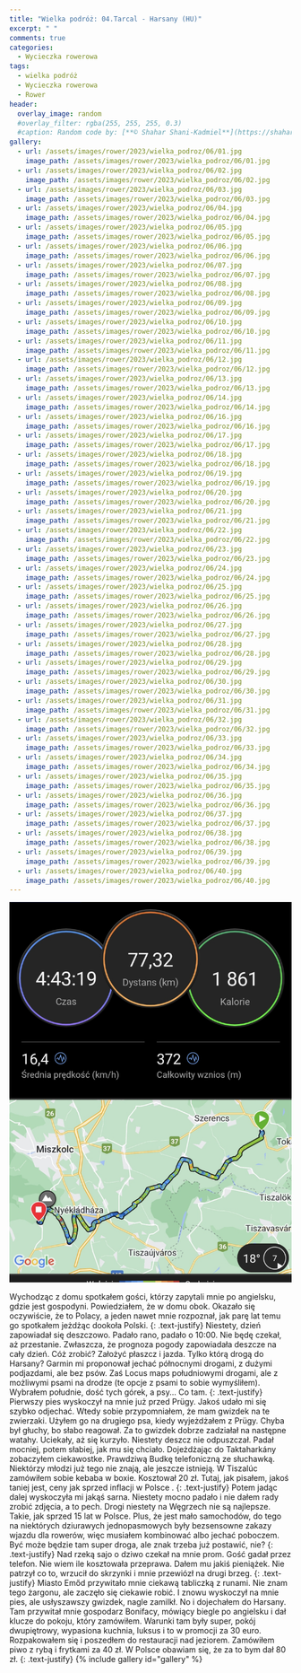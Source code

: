 ```yaml
---
title: "Wielka podróż: 04.Tarcal - Harsany (HU)"
excerpt: " "
comments: true
categories:
  - Wycieczka rowerowa
tags:
  - wielka podróż
  - Wycieczka rowerowa
  - Rower
header:
  overlay_image: random
  #overlay_filter: rgba(255, 255, 255, 0.3)
  #caption: Random code by: [**© Shahar Shani-Kadmiel**](https://shaharkadmiel.github.io)"
gallery:
  - url: /assets/images/rower/2023/wielka_podroz/06/01.jpg
    image_path: /assets/images/rower/2023/wielka_podroz/06/01.jpg
  - url: /assets/images/rower/2023/wielka_podroz/06/02.jpg
    image_path: /assets/images/rower/2023/wielka_podroz/06/02.jpg
  - url: /assets/images/rower/2023/wielka_podroz/06/03.jpg
    image_path: /assets/images/rower/2023/wielka_podroz/06/03.jpg
  - url: /assets/images/rower/2023/wielka_podroz/06/04.jpg
    image_path: /assets/images/rower/2023/wielka_podroz/06/04.jpg
  - url: /assets/images/rower/2023/wielka_podroz/06/05.jpg
    image_path: /assets/images/rower/2023/wielka_podroz/06/05.jpg
  - url: /assets/images/rower/2023/wielka_podroz/06/06.jpg
    image_path: /assets/images/rower/2023/wielka_podroz/06/06.jpg
  - url: /assets/images/rower/2023/wielka_podroz/06/07.jpg
    image_path: /assets/images/rower/2023/wielka_podroz/06/07.jpg
  - url: /assets/images/rower/2023/wielka_podroz/06/08.jpg
    image_path: /assets/images/rower/2023/wielka_podroz/06/08.jpg
  - url: /assets/images/rower/2023/wielka_podroz/06/09.jpg
    image_path: /assets/images/rower/2023/wielka_podroz/06/09.jpg
  - url: /assets/images/rower/2023/wielka_podroz/06/10.jpg
    image_path: /assets/images/rower/2023/wielka_podroz/06/10.jpg
  - url: /assets/images/rower/2023/wielka_podroz/06/11.jpg
    image_path: /assets/images/rower/2023/wielka_podroz/06/11.jpg
  - url: /assets/images/rower/2023/wielka_podroz/06/12.jpg
    image_path: /assets/images/rower/2023/wielka_podroz/06/12.jpg
  - url: /assets/images/rower/2023/wielka_podroz/06/13.jpg
    image_path: /assets/images/rower/2023/wielka_podroz/06/13.jpg
  - url: /assets/images/rower/2023/wielka_podroz/06/14.jpg
    image_path: /assets/images/rower/2023/wielka_podroz/06/14.jpg
  - url: /assets/images/rower/2023/wielka_podroz/06/16.jpg
    image_path: /assets/images/rower/2023/wielka_podroz/06/16.jpg
  - url: /assets/images/rower/2023/wielka_podroz/06/17.jpg
    image_path: /assets/images/rower/2023/wielka_podroz/06/17.jpg
  - url: /assets/images/rower/2023/wielka_podroz/06/18.jpg
    image_path: /assets/images/rower/2023/wielka_podroz/06/18.jpg
  - url: /assets/images/rower/2023/wielka_podroz/06/19.jpg
    image_path: /assets/images/rower/2023/wielka_podroz/06/19.jpg
  - url: /assets/images/rower/2023/wielka_podroz/06/20.jpg
    image_path: /assets/images/rower/2023/wielka_podroz/06/20.jpg
  - url: /assets/images/rower/2023/wielka_podroz/06/21.jpg
    image_path: /assets/images/rower/2023/wielka_podroz/06/21.jpg
  - url: /assets/images/rower/2023/wielka_podroz/06/22.jpg
    image_path: /assets/images/rower/2023/wielka_podroz/06/22.jpg
  - url: /assets/images/rower/2023/wielka_podroz/06/23.jpg
    image_path: /assets/images/rower/2023/wielka_podroz/06/23.jpg
  - url: /assets/images/rower/2023/wielka_podroz/06/24.jpg
    image_path: /assets/images/rower/2023/wielka_podroz/06/24.jpg
  - url: /assets/images/rower/2023/wielka_podroz/06/25.jpg
    image_path: /assets/images/rower/2023/wielka_podroz/06/25.jpg
  - url: /assets/images/rower/2023/wielka_podroz/06/26.jpg
    image_path: /assets/images/rower/2023/wielka_podroz/06/26.jpg
  - url: /assets/images/rower/2023/wielka_podroz/06/27.jpg
    image_path: /assets/images/rower/2023/wielka_podroz/06/27.jpg
  - url: /assets/images/rower/2023/wielka_podroz/06/28.jpg
    image_path: /assets/images/rower/2023/wielka_podroz/06/28.jpg
  - url: /assets/images/rower/2023/wielka_podroz/06/29.jpg
    image_path: /assets/images/rower/2023/wielka_podroz/06/29.jpg
  - url: /assets/images/rower/2023/wielka_podroz/06/30.jpg
    image_path: /assets/images/rower/2023/wielka_podroz/06/30.jpg
  - url: /assets/images/rower/2023/wielka_podroz/06/31.jpg
    image_path: /assets/images/rower/2023/wielka_podroz/06/31.jpg
  - url: /assets/images/rower/2023/wielka_podroz/06/32.jpg
    image_path: /assets/images/rower/2023/wielka_podroz/06/32.jpg
  - url: /assets/images/rower/2023/wielka_podroz/06/33.jpg
    image_path: /assets/images/rower/2023/wielka_podroz/06/33.jpg
  - url: /assets/images/rower/2023/wielka_podroz/06/34.jpg
    image_path: /assets/images/rower/2023/wielka_podroz/06/34.jpg
  - url: /assets/images/rower/2023/wielka_podroz/06/35.jpg
    image_path: /assets/images/rower/2023/wielka_podroz/06/35.jpg
  - url: /assets/images/rower/2023/wielka_podroz/06/36.jpg
    image_path: /assets/images/rower/2023/wielka_podroz/06/36.jpg
  - url: /assets/images/rower/2023/wielka_podroz/06/37.jpg
    image_path: /assets/images/rower/2023/wielka_podroz/06/37.jpg
  - url: /assets/images/rower/2023/wielka_podroz/06/38.jpg
    image_path: /assets/images/rower/2023/wielka_podroz/06/38.jpg
  - url: /assets/images/rower/2023/wielka_podroz/06/39.jpg
    image_path: /assets/images/rower/2023/wielka_podroz/06/39.jpg
  - url: /assets/images/rower/2023/wielka_podroz/06/40.jpg
    image_path: /assets/images/rower/2023/wielka_podroz/06/40.jpg
---
```

![mapka](/assets/images/rower/2023/wielka_podroz/06/mapka.png)

Wychodząc z domu spotkałem gości, którzy zapytali mnie po angielsku, gdzie jest gospodyni. Powiedziałem, że w domu obok. Okazało się oczywiście, że to Polacy, a jeden nawet mnie rozpoznał, jak parę lat temu go spotkałem jeżdżąc dookoła Polski.
{: .text-justify}
Niestety, dzień zapowiadał się deszczowo. Padało rano, padało o 10:00. Nie będę czekał, aż przestanie. Zwłaszcza, że prognoza pogody zapowiadała deszcze na cały dzień. Cóż zrobić? Założyć płaszcz i jazda. Tylko którą drogą do Harsany? Garmin mi proponował jechać północnymi drogami, z dużymi podjazdami, ale bez psów. Zaś Locus maps południowymi drogami, ale z możliwymi psami na drodze (te opcje z psami to sobie wymyśliłem). Wybrałem południe, dość tych górek, a psy... Co tam.
{: .text-justify}
Pierwszy pies wyskoczył na mnie już przed Prügy. Jakoś udało mi się szybko odjechać. Wtedy sobie przypomniałem, że mam gwizdek na te zwierzaki. Użyłem go na drugiego psa, kiedy wyjeżdżałem z Prügy. Chyba był głuchy, bo słabo reagował. Za to gwizdek dobrze zadziałał na następne watahy. Uciekały, aż się kurzyło. Niestety deszcz nie odpuszczał. Padał mocniej, potem słabiej, jak mu się chciało. Dojeżdżając do Taktaharkány zobaczyłem ciekawostke. Prawdziwą Budkę telefoniczną ze słuchawką. Niektórzy młodzi już tego nie znają, ale jeszcze istnieją. W Tiszalúc zamówiłem sobie kebaba w boxie. Kosztował 20 zł. Tutaj, jak pisałem, jakoś taniej jest, ceny jak sprzed inflacji w Polsce .
{: .text-justify}
Potem jadąc dalej wyskoczyła mi jakąś sarna. Niestety mocno padało i nie dałem rady zrobić zdjęcia, a to pech. Drogi niestety na Węgrzech nie są najlepsze. Takie, jak sprzed 15 lat w Polsce. Plus, że jest mało samochodów, do tego na niektórych dziurawych jednopasmowych były bezsensowne zakazy wjazdu dla rowerów, więc musiałem kombinować albo jechać poboczem. Być może będzie tam super droga, ale znak trzeba już postawić, nie?
{: .text-justify}
Nad rzeką sajo o dziwo czekał na mnie prom. Gość gadał przez telefon. Nie wiem ile kosztowała przeprawa. Dałem mu jakiś pieniążek. Nie patrzył co to, wrzucił do skrzynki i mnie przewiózł na drugi brzeg.
{: .text-justify}
Miasto Emőd przywitało mnie ciekawą tabliczką z runami. Nie znam tego żargonu, ale zaczęło się ciekawie robić. I znowu wyskoczył na mnie pies, ale usłyszawszy gwizdek, nagle zamilkł. No i dojechałem do Harsany. Tam przywitał mnie gospodarz Bonifacy, mówiący biegle po angielsku i dał klucze do pokoju, który zamówiłem. Warunki tam były super, pokój dwupiętrowy, wypasiona kuchnia, luksus i to w promocji za 30 euro. Rozpakowałem się i poszedłem do restauracji nad jeziorem. Zamówiłem piwo z rybą i frytkami za 40 zł. W Polsce obawiam się, że za to bym dał 80 zł.
{: .text-justify}
{% include gallery id="gallery" %}
